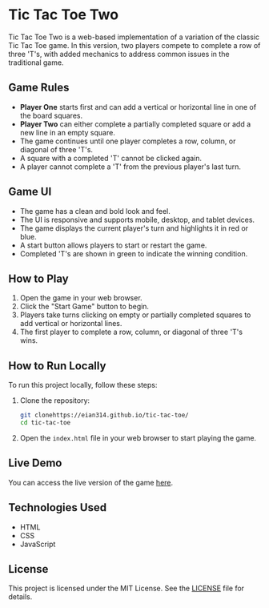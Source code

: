# Tic Tac Toe Two

Tic Tac Toe Two is a web-based implementation of a variation of the classic Tic Tac Toe game. In this version, two players compete to complete a row of three 'T's, with added mechanics to address common issues in the traditional game.

## Game Rules

- **Player One** starts first and can add a vertical or horizontal line in one of the board squares.
- **Player Two** can either complete a partially completed square or add a new line in an empty square.
- The game continues until one player completes a row, column, or diagonal of three 'T's.
- A square with a completed 'T' cannot be clicked again.
- A player cannot complete a 'T' from the previous player's last turn.

## Game UI

- The game has a clean and bold look and feel.
- The UI is responsive and supports mobile, desktop, and tablet devices.
- The game displays the current player's turn and highlights it in red or blue.
- A start button allows players to start or restart the game.
- Completed 'T's are shown in green to indicate the winning condition.

## How to Play

1. Open the game in your web browser.
2. Click the "Start Game" button to begin.
3. Players take turns clicking on empty or partially completed squares to add vertical or horizontal lines.
4. The first player to complete a row, column, or diagonal of three 'T's wins.

## How to Run Locally

To run this project locally, follow these steps:

1. Clone the repository:

    ```sh
    git clonehttps://eian314.github.io/tic-tac-toe/
    cd tic-tac-toe
    ```

2. Open the `index.html` file in your web browser to start playing the game.

## Live Demo

You can access the live version of the game [here](https://eian314.github.io/tic-tac-toe/).

## Technologies Used

- HTML
- CSS
- JavaScript

## License

This project is licensed under the MIT License. See the [LICENSE](LICENSE) file for details.
